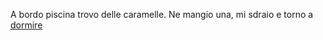A bordo piscina trovo delle caramelle.
Ne mangio una, mi sdraio e torno a [dormire](../caramelle.md)